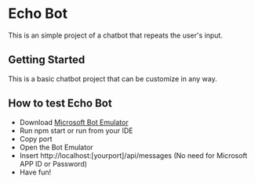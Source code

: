 # Echo Bot
This is an simple project of a chatbot that repeats the user's input.

## Getting Started
This is a basic chatbot project that can be customize in any way.

## How to test Echo Bot
* Download [Microsoft Bot Emulator](https://github.com/Microsoft/BotFramework-Emulator/releases/tag/v3.5.29)
* Run npm start or run from your IDE 
* Copy port
* Open the Bot Emulator
* Insert http://localhost:[yourport]/api/messages (No need for Microsoft APP ID or Password)
* Have fun!
